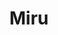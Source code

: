 ---
layout: project
title: Miru
tools: Python, Django, HTML
repo: https://github.com/SeikaHirori/miru
---